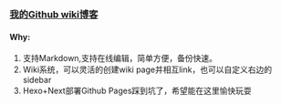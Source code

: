 ### [我的Github wiki博客](https://github.com/mixool/mixool.github.io/wiki)
#### Why:
1. 支持Markdown,支持在线编辑，简单方便，备份快速。
2. Wiki系统，可以灵活的创建wiki page并相互link，也可以自定义右边的sidebar
3. Hexo+Next部署Github Pages踩到坑了，希望能在这里愉快玩耍
